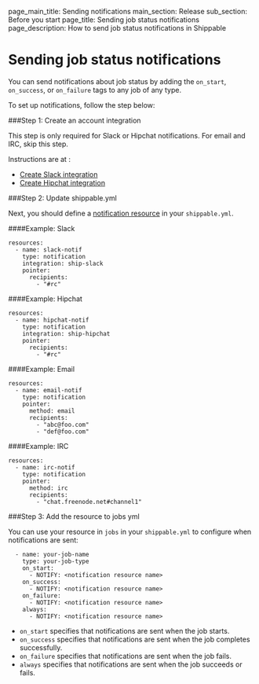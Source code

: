 page_main_title: Sending notifications
main_section: Release
sub_section: Before you start
page_title: Sending job status notifications
page_description: How to send job status notifications in Shippable

# Sending job status notifications

You can send notifications about job status by adding the `on_start`, `on_success`, or `on_failure` tags to any job of any type.

To set up notifications, follow the step below:

###Step 1: Create an account integration

This step is only required for Slack or Hipchat notifications. For email and IRC, skip this step.

Instructions are at :

- [Create Slack integration](/platform/integration/slackKey/)
- [Create Hipchat integration](/platform/integration/hipchatKey/)


###Step 2: Update shippable.yml

Next, you should define a [notification resource](/platform/workflow/resource/notification/) in your `shippable.yml`.


####Example: Slack

```
resources:
  - name: slack-notif
    type: notification
    integration: ship-slack
    pointer:
      recipients:
        - "#rc"
```

####Example: Hipchat

```
resources:
  - name: hipchat-notif
    type: notification
    integration: ship-hipchat
    pointer:
      recipients:
        - "#rc"
```

####Example: Email

```
resources:
  - name: email-notif
    type: notification
    pointer:
      method: email
      recipients:
        - "abc@foo.com"
        - "def@foo.com"
```

####Example: IRC

```
resources:
  - name: irc-notif
    type: notification
    pointer:          
      method: irc
      recipients:
        - "chat.freenode.net#channel1"
```

###Step 3: Add the resource to jobs yml

You can use your resource in `jobs` in your `shippable.yml` to configure when notifications are sent:

```
  - name: your-job-name
    type: your-job-type
    on_start:
      - NOTIFY: <notification resource name>
    on_success:
      - NOTIFY: <notification resource name>
    on_failure:
      - NOTIFY: <notification resource name>
    always:
      - NOTIFY: <notification resource name>
```

* `on_start` specifies that notifications are sent when the job starts.
* `on_success` specifies that notifications are sent when the job completes successfully.
* `on_failure` specifies that notifications are sent when the job fails.
* `always` specifies that notifications are sent when the job succeeds or fails.
